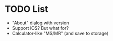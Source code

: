 #  TODO List

- "About" dialog with version
- Support iOS? But what for?
- Calculator-like "MS/MR" (and save to storage)

